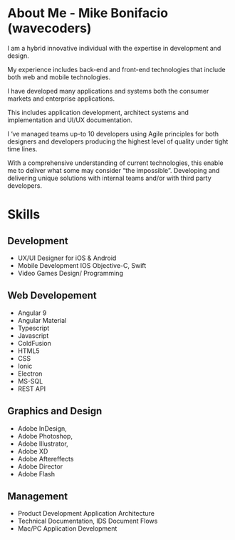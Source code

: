# About Me - Mike Bonifacio (wavecoders)

I am a hybrid innovative individual with the expertise in development and design.

My experience includes back-end and front-end technologies that include both web and mobile technologies.

I have developed many applications and systems both the consumer markets and enterprise applications.

This includes application development, architect systems and implementation and UI/UX documentation.

I ‘ve managed teams up-to 10 developers using Agile principles for both designers and developers producing the highest level of quality under tight time lines.

With a comprehensive understanding of current technologies, this enable me to deliver what some may consider “the impossible”. Developing and delivering unique solutions with internal teams and/or with third party developers.

# Skills 

## Development
- UX/UI Designer for iOS & Android
- Mobile Development IOS Objective-C, Swift
- Video Games Design/ Programming

## Web Developement
- Angular 9
- Angular Material
- Typescript
- Javascript
- ColdFusion
- HTML5
- CSS
- Ionic
- Electron
- MS-SQL
- REST API

## Graphics and Design
- Adobe InDesign,
- Adobe Photoshop, 
- Adobe Illustrator,
- Adobe XD
- Adobe Aftereffects
- Adobe Director
- Adobe Flash

## Management
- Product Development Application Architecture
- Technical Documentation, IDS Document Flows
- Mac/PC Application Development
